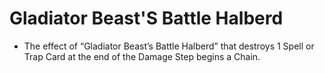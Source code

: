 # Gladiator Beast'S Battle Halberd

*   The effect of “Gladiator Beast’s Battle Halberd” that destroys 1 Spell or Trap Card at the end of the Damage Step begins a Chain.
